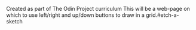 Created as part of The Odin Project curriculum
This will be a web-page on which to use left/right and up/down buttons to draw in a grid.#etch-a-sketch
